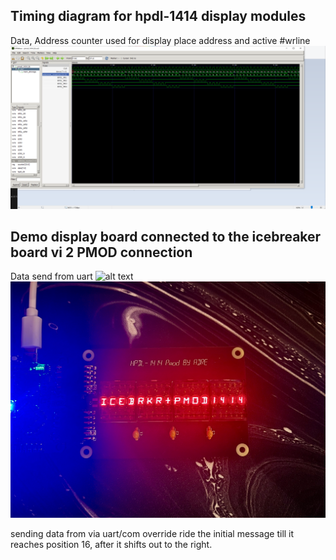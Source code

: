 ## Timing diagram for hpdl-1414 display modules 
Data, 
Address counter used for display  place address  and active #wrline 
![alt text](PMOD_1414/doc/img/Capture.PNG)
## Demo display board connected to the icebreaker board vi 2 PMOD connection
Data send from uart 
![alt text](PMOD_1414/doc/img/IMG_6134.jpeg)
![alt text](PMOD_1414/doc/img/IMG_6135.jpeg)

sending data from via uart/com   override ride the initial message till it reaches position 16, after it shifts out to the right. 